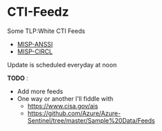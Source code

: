 # CTI-Feedz
Some TLP:White CTI Feeds
- [MISP-ANSSI](https://misp.cert.ssi.gouv.fr/feed-misp/)
- [MISP-CIRCL](https://www.circl.lu/doc/misp/feed-osint/)

Update is scheduled everyday at noon


__TODO__ :
- Add more feeds
- One way or another I'll fiddle with 
  - https://www.cisa.gov/ais
  - https://github.com/Azure/Azure-Sentinel/tree/master/Sample%20Data/Feeds

